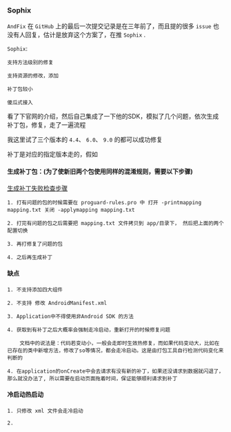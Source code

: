 
### Sophix

`AndFix` 在 `GitHub` 上的最后一次提交记录是在三年前了，而且提的很多 `issue` 也没有人回复，估计是放弃这个方案了，在推 `Sophix` .

`Sophix`:

    支持方法级别的修复
 
    支持资源的修改，添加
    
    补丁包较小
    
    傻瓜式接入

看了下官网的介绍，然后自己集成了一下他的SDK，模拟了几个问题，依次生成补丁包，修复，走了一遍流程

我这里试了三个版本的 `4.4`、 `6.0`、 `9.0` 的都可以成功修复

补丁是对应的指定版本走的，假如

#### 生成补丁包：(为了使新旧两个包使用同样的混淆规则，需要以下步骤)

[生成补丁失败检查步骤](https://help.aliyun.com/knowledge_detail/59422.html)

    1. 打有问题的包的时候需要在 proguard-rules.pro 中 打开 -printmapping mapping.txt 关闭 -applymapping mapping.txt
    
    2. 打完有问题的包之后需要把 mapping.txt 文件拷贝到 app/目录下， 然后把上面的两个配置切换
    
    3. 再打修复了问题的包
    
    4. 之后再生成补丁

#### 缺点
	
	1. 不支持添加四大组件

	2. 不支持 修改 AndroidManifest.xml

	3. Application中不得使用非Android SDK 的方法
	
	4. 获取到有补丁之后大概率会强制走冷启动，重新打开的时候修复问题
	
	    文档中的说法是：代码若变动小，一般会走即时生效热修复，而如果代码变动大，比如在已存在的类中新增方法，修改了so等情况，都会走冷启动。这是由打包工具自行检测代码变化来判断的
	
	4. 在application的onCreate中会去请求有没有新的补丁，如果还没请求到数据就闪退了，那么就没办法了, 所以需要在启动页面拖着时间，保证能够顺利请求到补丁

#### 冷启动热启动

    1. 只修改 xml 文件会走冷启动

    2.